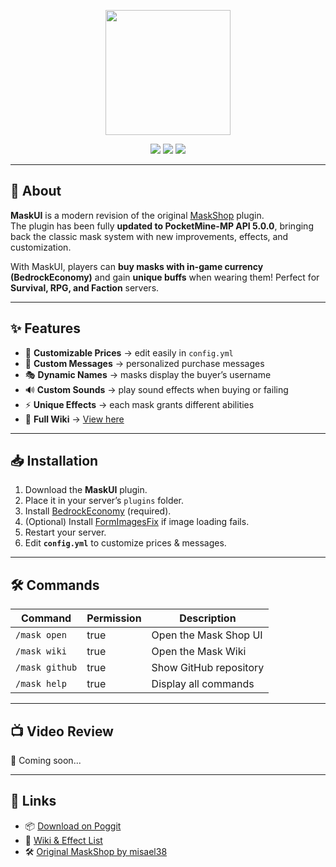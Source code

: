 <p align="center">
  <img width="200px" src="https://raw.githubusercontent.com/SkulZOnTheYT/MaskUI/main/icon.gif" align="center"/>
</p>

<p align="center">
  <a href="https://poggit.pmmp.io/p/MaskUI"><img src="https://poggit.pmmp.io/shield.state/MaskUI"></a>
  <a href="https://poggit.pmmp.io/p/MaskUI"><img src="https://poggit.pmmp.io/shield.dl.total/MaskUI"></a>
  <a href="https://poggit.pmmp.io/p/MaskUI"><img src="https://poggit.pmmp.io/shield.dl/MaskUI"></a>
</p>

---
## 📖 About  
**MaskUI** is a modern revision of the original [MaskShop](https://github.com/misael38/MaskShop) plugin.  
The plugin has been fully **updated to PocketMine-MP API 5.0.0**, bringing back the classic mask system with new improvements, effects, and customization.  

With MaskUI, players can **buy masks with in-game currency (BedrockEconomy)** and gain **unique buffs** when wearing them! Perfect for **Survival, RPG, and Faction** servers.  

---

## ✨ Features
- 🛒 **Customizable Prices** → edit easily in `config.yml`  
- 💬 **Custom Messages** → personalized purchase messages  
- 🎭 **Dynamic Names** → masks display the buyer’s username  
- 🔊 **Custom Sounds** → play sound effects when buying or failing  
- ⚡ **Unique Effects** → each mask grants different abilities  
- 📖 **Full Wiki** → [View here](https://github.com/SkulZOnTheYT/MaskUI/wiki)  

---

## 📥 Installation
1. Download the **MaskUI** plugin.  
2. Place it in your server’s `plugins` folder.  
3. Install [BedrockEconomy](https://poggit.pmmp.io/p/BedrockEconomy/2.1.2) (required).  
4. (Optional) Install [FormImagesFix](https://github.com/Muqsit/FormImagesFix) if image loading fails.  
5. Restart your server.  
6. Edit **`config.yml`** to customize prices & messages.  

---

## 🛠 Commands
| Command        | Permission | Description               |
|----------------|------------|---------------------------|
| `/mask open`   | true       | Open the Mask Shop UI     |
| `/mask wiki`   | true       | Open the Mask Wiki        |
| `/mask github` | true       | Show GitHub repository    |
| `/mask help`   | true       | Display all commands      |

---

## 📺 Video Review
🎥 Coming soon...  

---

## 🔗 Links
- 📦 [Download on Poggit](https://poggit.pmmp.io/p/MaskUI)  
- 📖 [Wiki & Effect List](https://github.com/SkulZOnTheYT/MaskUI/wiki)  
- 🛠 [Original MaskShop by misael38](https://github.com/misael38/MaskShop)  
